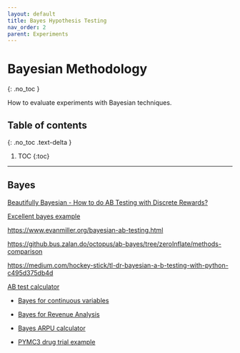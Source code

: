 ```yaml
---
layout: default
title: Bayes Hypothesis Testing
nav_order: 2
parent: Experiments
---
```


# Bayesian Methodology
{: .no_toc }


How to evaluate experiments with Bayesian techniques.

## Table of contents
{: .no_toc .text-delta }

1. TOC
{:toc}

---

## Bayes

[Beautifully Bayesian - How to do AB Testing with Discrete Rewards?](http://ewulczyn.github.io/ab_testing_with_multinomial_data/)

[Excellent bayes example](https://towardsdatascience.com/estimating-probabilities-with-bayesian-modeling-in-python-7144be007815)

https://www.evanmiller.org/bayesian-ab-testing.html

https://github.bus.zalan.do/octopus/ab-bayes/tree/zeroInflate/methods-comparison

https://medium.com/hockey-stick/tl-dr-bayesian-a-b-testing-with-python-c495d375db4d

[AB test calculator](https://marketing.dynamicyield.com/bayesian-calculator/?)


- [Bayes for continuous variables](https://medium.com/ni-tech-talk/optimizing-revenue-with-bayesian-a-b-testing-5068e8ac41ea)

- [Bayes for Revenue Analysis](https://medium.com/@jireh/revenue-analysis-a-bayesian-approach-867bbd2c979c)

- [Bayes ARPU calculator](https://vidogreg.shinyapps.io/bayes-arpu-test/)

- [PYMC3 drug trial example](https://docs.pymc.io/notebooks/BEST.html)
